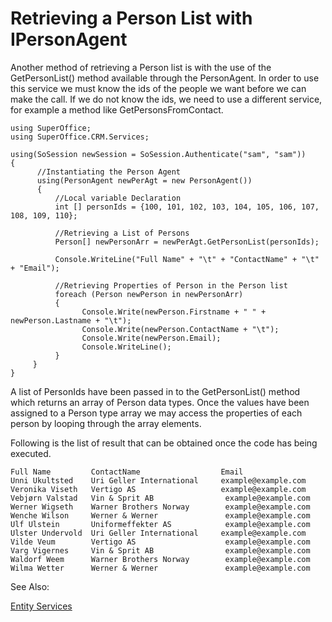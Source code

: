 <properties date="2016-06-24"
SortOrder="7"
/>

Retrieving a Person List with IPersonAgent
==========================================

Another method of retrieving a Person list is with the use of the GetPersonList() method available through the PersonAgent. In order to use this service we must know the ids of the people we want before we can make the call. If we do not know the ids, we need to use a different service, for example a method like GetPersonsFromContact.

```
using SuperOffice;
using SuperOffice.CRM.Services;
 
using(SoSession newSession = SoSession.Authenticate("sam", "sam"))
{
      //Instantiating the Person Agent
      using(PersonAgent newPerAgt = new PersonAgent())
      { 
          //Local variable Declaration
          int [] personIds = {100, 101, 102, 103, 104, 105, 106, 107, 108, 109, 110};
     
          //Retrieving a List of Persons
          Person[] newPersonArr = newPerAgt.GetPersonList(personIds);
     
          Console.WriteLine("Full Name" + "\t" + "ContactName" + "\t" + "Email");
     
          //Retrieving Properties of Person in the Person list
          foreach (Person newPerson in newPersonArr)
          {
                Console.Write(newPerson.Firstname + " " + newPerson.Lastname + "\t");
                Console.Write(newPerson.ContactName + "\t");
                Console.Write(newPerson.Email);
                Console.WriteLine();
          }
     }
}
```

 

A list of PersonIds have been passed in to the GetPersonList() method which returns an array of Person data types. Once the values have been assigned to a Person type array we may access the properties of each person by looping through the array elements.

Following is the list of result that can be obtained once the code has being executed.

```
Full Name         ContactName                  Email
Unni Ukultsted    Uri Geller International     example@example.com
Veronika Viseth   Vertigo AS                   example@example.com
Vebjørn Valstad   Vin & Sprit AB                example@example.com
Werner Wigseth    Warner Brothers Norway        example@example.com
Wenche Wilson     Werner & Werner               example@example.com
Ulf Ulstein       Uniformeffekter AS            example@example.com
Ulster Undervold  Uri Geller International     example@example.com
Vilde Veum        Vertigo AS                    example@example.com
Varg Vigernes     Vin & Sprit AB                example@example.com
Waldorf Weem      Warner Brothers Norway        example@example.com
Wilma Wetter      Werner & Werner               example@example.com
```

 

See Also:

[Entity Services](../../../Developer's%20Guide/Entity%20Services/Entity%20Services.md)

 

 

 
